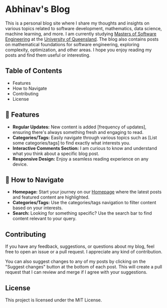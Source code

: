 # Abhinav's Blog

This is a personal blog site where I share my thoughts and insights on various topics related to software development, mathematics, data science, machine learning, and more. I am currently studying [Masters of Software Engineering](https://study.uq.edu.au/study-options/programs/bachelor-engineering-honours-and-master-engineering-2350) at the [University of Queensland](https://www.uq.edu.au/). The blog also contains posts on mathematical foundations for software engineering, exploring complexity, optimization, and other areas. I hope you enjoy reading my posts and find them useful or interesting.

## Table of Contents

- Features
- How to Navigate
- Contributing
- License

## 🚀 Features

- **Regular Updates:** New content is added [frequency of updates], ensuring there's always something fresh and engaging to read.
- **Categories/Tags:** Easily navigate through various topics such as [List some categories/tags] to find exactly what interests you.
- **Interactive Comments Section:** I am curious to know and understand what you think about a specific blog post.
- **Responsive Design:** Enjoy a seamless reading experience on any device.

## 📖 How to Navigate

- **Homepage:** Start your journey on our [Homepage](https://abhinavpradeep.com/blog/) where the latest posts and featured content are highlighted.
- **Categories/Tags:** Use the categories/tags navigation to filter content based on your interests.
- **Search:** Looking for something specific? Use the search bar to find content relevant to your query.

## Contributing

If you have any feedback, suggestions, or questions about my blog, feel free to open an issue or a pull request. I appreciate any kind of contribution.

You can also suggest changes to any of my posts by clicking on the "Suggest changes" button at the bottom of each post. This will create a pull request that I can review and merge if I agree with your suggestions.

## License

This project is licensed under the MIT License.
